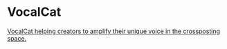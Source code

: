 # VocalCat

[VocalCat helping creators to amplify their unique voice in the crossposting space.](https://www.vocalcat.com)
